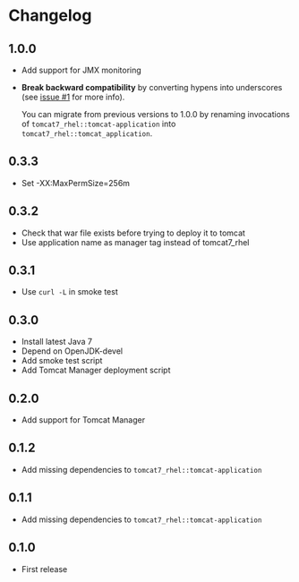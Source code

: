 # Changelog

## 1.0.0

* Add support for JMX monitoring

* **Break backward compatibility** by converting hypens into underscores (see
  [issue #1](https://github.com/laurilehmijoki/tomcat7_rhel/issues/4) for more
  info).

  You can migrate from previous versions to 1.0.0 by renaming
  invocations of `tomcat7_rhel::tomcat-application` into 
  `tomcat7_rhel::tomcat_application`.

## 0.3.3

* Set -XX:MaxPermSize=256m

## 0.3.2

* Check that war file exists before trying to deploy it to tomcat
* Use application name as manager tag instead of tomcat7_rhel

## 0.3.1

* Use `curl -L` in smoke test

## 0.3.0

* Install latest Java 7
* Depend on OpenJDK-devel
* Add smoke test script
* Add Tomcat Manager deployment script

## 0.2.0

* Add support for Tomcat Manager

## 0.1.2

* Add missing dependencies to `tomcat7_rhel::tomcat-application`

## 0.1.1

* Add missing dependencies to `tomcat7_rhel::tomcat-application`

## 0.1.0

* First release
